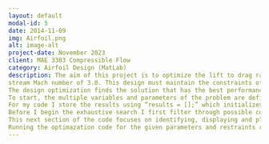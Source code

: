 ```yaml
---
layout: default
modal-id: 5
date: 2014-11-09
img: Airfoil.png
alt: image-alt
project-date: November 2023
client: MAE 3303 Compressible Flow
category: Airfoil Design (MatLab)
description: The aim of this project is to optimize the lift to drag ratio, L/D, of a biconvex airfoil in supersonic flow with a free 
stream Mach number of 3.0. This design must maintain the constraints of having a pitching moment coefficient about the leading edge of 0.1 magnitude, while also achieving a minimal lift coefficient of 0.3. The structural criteria of the airfoil must also adhere to the thickness constraints of minimum total thickness of upper and lower surface being at least 10% of the chord. 
The design optimization finds the solution that has the best performance while satisfying the given constraints through a process that is both systematic and efficient. In this project in particular, an exhaustive search method was leveraged, dividing each of the design variables within a chosen range and then nested loop through all elements. Within this loop the airfoils upper and lower surfaces are constructed to calculate the aerodynamic coefficients, checking if all design constraints are met. Using this method, the code is able to examine every possible combination of the design parameters, which in term ensures that the best solution will be found, however this does have a high computational cost and will take quite a while to complete. 
To start, the multiple variables and parameters of the problem are defined. Mach number is set to 3.0, chord length is set to 1, the normalized length of the chord, and the number of segments is set to 30 for both upper and lower surface providing a good balance between accuracy and computational efficiency. Alpha (angle of attack) is given a range of 0 to 10 with step increments of 0.1, given in code by “alpha_range = 0:0.1:10”. Upper and lower thickness is given a range of 0.00 to 0.1 with increments of 0.01, this seems to be an ideal range as it allows for the total thickness to sum to 0.1, or 10% of the chord length, while still being within normal supersonic airfoil thickness, i.e. not looping through cases where L/D would obviously not be optimized. The location along the x-axis where the max surface thickness occurs is also set within the bounds of 1/3 to 2/3 of the chord length, also with increments of 0.1. This is the division of the design variables into ranges, as outlined in the exhaustive search outline. The constraints are also set to their respective values, minimum thickness as 0.1, minimum lift coefficient as 0.3, and maximum moment about the leading edge as 0.1. 
For my code I store the results using “results = [];” which initializes an empty array, or matrix named results, tha will eventually contain rows of data representing one feasible design. By doing so I ensure that the program has a clean slate to store all qualifying designs found in the search. 
Before I begin the exhaustive search I first filter through possible combinations of upper and lower thickness that will meet the total thickness constraint. This is done using and if, continue, end statement. If the upper and lower thickness is less than the minimum thickness requirement, end, otherwise continue. This saves a lot of computational time by ruling out possible combinations that would not meet the thickness constraints. Next, I begin the exhaustive search and nested looping by first generating the geometry of the airfoil. For the xaxis components of the upper and lower surfaces, determined using “linspace(0, chord, nsu+1)”, generating a series of equally spaced points from zero to the length of the code, where Nsu+1 generates the total number of points generated. For these values of x coordinates the y coordinates are computed using the equation given in equation 1. For the different angle of attacks, I run the given function, clcdcms, as mentioned in the project definition. This function pulls from the other values already done before the loop, in the case of upper and lower thickness as well as the number of segments on each surface, and those done with the loop, such as the x and y coordinates of the points of the upper and lower surfaces. This program outputs the values of the lift, drag, pressure, and moment coefficients, as well as computing the upper and lower thickness and where they occur on the x-axis. From the coefficients of lift and drag, the lift to drag ratio can be calculated for each feasible design, by dividing lift coefficients by the drag coefficient. The last loop checks that the aerodynamic performance properties meet the required constraints, if they do the results are stored in the results array that was initialized earlier in the program. Finally, a series of end commands are used to stop each loop. 
This next section of the code focuses on identifying, displaying and plotting the best airfoil configurations based on lift to drag ratio among the feasible designs. First the results array is checked to ensure that there were feasible designs that were stored. If there are feasible designs stored, it then sorts through to find the design with the highest lift to drag ratio. Then the inputs from this design are stored as “best_idx” in the best airfoil array. With the best airfoil array the code generates the x and y coordinates that define its shape. This is possible by using linspace again to define upper and lower x coordinates, and then calculating the y coordinates of both surfaces from equation 1 and the thickness values. Proper alignment is ensured by setting the y values of x = 0 and x = 1 to zero. Next the code recalculates the aerodynamic coefficients from the best airfoil array input values. Once calculated, it displays  a summary of the best airfoils output along with surface thickness, thickness x-axis locations, angle of attack, and lift to drag ratio. Lastly the geometry of the airfoil is plotted from the shape calculated as mentioned above. The graph includes axis titles and color coordination for both surfaces to provide a visual representation of the optimal airfoil. The last section of code performs post processing on the aerodynamic data stored in the results array. First it sets a threshold for lift to drag ratio, anything with positive lift to drag will be considered in the filtered results. The precision is also set to 2, this allows larger groupings of different ratios to be combined as there was not a significant change. The code then loops through each row of the results array, adding the rounded value to a list of unique lifts to drag ratios. It then adds that entire row from the results array to the filtered results array. This ensures that repetitive ratios are not displayed. Once the filtering is complete the code rounds the coefficients of lift, drag, and moments to 3 decimal places and the lift to drag ratio to 2 decimals, converting the filtered results array into a table with clearly labeled columns for easier viewing. Finally, the table is saved as an Excel worksheet for ease of importing into the report. 
Running the optimazation code for the given parameters and restraints resulted in an airfoil with an angle of attack of 9.7, upper and lower thickness of 0.02 and 0.08 respectively. The x-axis locations of these thickness were 0.60 for the upper and 0.53 for the lower. Lift, drag, and moment coefficients were as follows, 0.3002, 0.0916, and 0.0996 nose down, resulting in a lift to drag ratio of 3.28.
---
```

